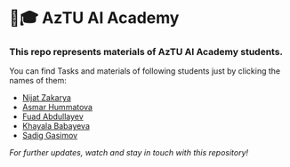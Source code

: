 
# 🤖🎓 AzTU AI Academy

### This repo represents materials of **AzTU AI Academy** students.

You can find Tasks and materials of following students just by clicking the names of them:

- [Nijat Zakarya](https://github.com/Edalet-eng/Tasks/tree/main/Nijats%20Tasks)
- [Asmar Hummatova](https://github.com/Edalet-eng/Tasks/tree/main/Asmar%20tasks)
- [Fuad Abdullayev]()
- [Khayala Babayeva](https://github.com/Edalet-eng/Tasks/tree/main/Xayala%20task)
- [Sadig Gasimov]()

_For further updates, watch and stay in touch with this repository!_
